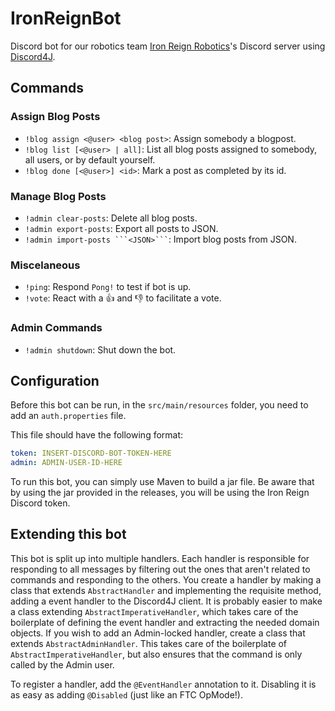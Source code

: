 # IronReignBot
Discord bot for our robotics team [Iron Reign Robotics](https://github.com/IronReign)'s Discord server using [Discord4J](https://github.com/discord4j/discord4j).

## Commands

### Assign Blog Posts
- `!blog assign <@user> <blog post>`: Assign somebody a blogpost.
- `!blog list [<@user> | all]`: List all blog posts assigned to somebody, all users, or by default yourself.
- `!blog done [<@user>] <id>`: Mark a post as completed by its id.

### Manage Blog Posts
- `!admin clear-posts`: Delete all blog posts.
- `!admin export-posts`: Export all posts to JSON.
- <code>!admin import-posts \`\`\`\<JSON\>\`\`\`</code>: Import blog posts from JSON.

### Miscelaneous
- `!ping`: Respond `Pong!` to test if bot is up.
- `!vote`: React with a :thumbsup: and :thumbsdown: to facilitate a vote.

### Admin Commands
- `!admin shutdown`: Shut down the bot.

## Configuration

Before this bot can be run, in the `src/main/resources` folder, you need to add an `auth.properties` file.

This file should have the following format:

```yaml
token: INSERT-DISCORD-BOT-TOKEN-HERE
admin: ADMIN-USER-ID-HERE
```

To run this bot, you can simply use Maven to build a jar file. Be aware that by using the jar provided in the releases, you will be using the Iron Reign Discord token.

## Extending this bot

This bot is split up into multiple handlers. Each handler is responsible for responding to all messages by filtering out the ones that aren't related to commands and responding to the others.
You create a handler by making a class that extends `AbstractHandler` and implementing the requisite method, adding a event handler to the Discord4J client.
It is probably easier to make a class extending `AbstractImperativeHandler`, which takes care of the boilerplate of defining the event handler and extracting the needed domain objects.
If you wish to add an Admin-locked handler, create a class that extends `AbstractAdminHandler`. This takes care of the boilerplate of `AbstractImperativeHandler`, but also ensures that the command is only called by the Admin user.

To register a handler, add the `@EventHandler` annotation to it. Disabling it is as easy as adding `@Disabled` (just like an FTC OpMode!).
